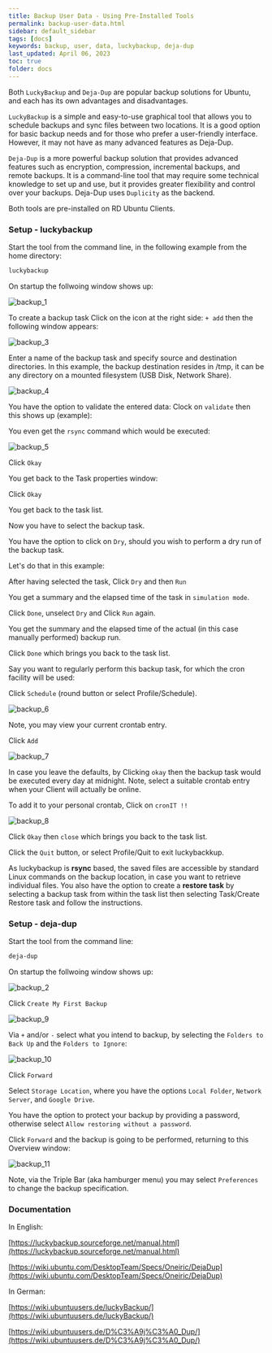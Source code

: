 ```yaml
---
title: Backup User Data - Using Pre-Installed Tools
permalink: backup-user-data.html
sidebar: default_sidebar
tags: [docs]
keywords: backup, user, data, luckybackup, deja-dup
last_updated: April 06, 2023
toc: true
folder: docs
---
```


Both `LuckyBackup` and `Deja-Dup` are popular backup solutions for Ubuntu, and
each has its own advantages and disadvantages.

`LuckyBackup` is a simple and easy-to-use graphical tool that allows you to
schedule backups and sync files between two locations. It is a good option for
basic backup needs and for those who prefer a user-friendly interface.
However, it may not have as many advanced features as Deja-Dup.

`Deja-Dup` is a more powerful backup solution that provides advanced features
such as encryption, compression, incremental backups, and remote backups. It is
a command-line tool that may require some technical knowledge to set up and
use, but it provides greater flexibility and control over your backups.
Deja-Dup uses `Duplicity` as the backend.

Both tools are pre-installed on RD Ubuntu Clients.

### Setup - luckybackup

Start the tool from the command line, in the following example from the home directory:

```bash
luckybackup
```

On startup the follwoing window shows up:


![backup_1](images/docs/backup-user-data/luckybackkup-startup.png)

To create a backup task Click on the icon at the right side: `+ add` 
then the following window appears:

![backup_3](images/docs/backup-user-data/luckybackup-add.png)

Enter a name of the backup task and specify source and destination directories.
In this example, the backup destination resides in /tmp, it can be any directory
on a mounted filesystem (USB Disk, Network Share).

![backup_4](images/docs/backup-user-data/luckybackup-validate.png)

You have the option to validate the entered data: Clock on `validate` then this
shows up (example):

You even get the `rsync` command which would be executed:

![backup_5](images/docs/backup-user-data/luckybackup-validate-result.png)

Click `Okay`

You get back to the Task properties window:

Click `Okay`

You get back to the task list. 

Now you have to select the backup task.

You have the option to click on `Dry`, should you wish to perform a dry run of
the backup task.

Let's do that in this example:


After having selected the task, Click `Dry` and then `Run`

You get a summary and the elapsed time of the task in `simulation mode`.

Click `Done`, unselect `Dry` and Click `Run` again.

You get the summary and the elapsed time of the actual (in this case manually
performed) backup run.

Click `Done` which brings you back to the task list.

Say you want to regularly perform this backup task, for which the cron facility
will be used:

Click `Schedule` (round button or select Profile/Schedule).

![backup_6](images/docs/backup-user-data/luckybackup-empty-schedule.png)

Note, you may view your current crontab entry.

Click `Add` 

![backup_7](images/docs/backup-user-data/luckybackup-default-schedule.png)

In case you leave the defaults, by Clicking `okay` then the backup task would be
executed every day at midnight. Note, select a suitable crontab entry when your
Client will actually be online.

To add it to your personal crontab, Click on `cronIT !!`

![backup_8](images/docs/backup-user-data/luckybackup-croned.png)

Click `Okay` then `close` which  brings you back to the task list.

Click the `Quit` button, or select Profile/Quit to exit luckybackkup.

As luckybackup is **rsync** based, the saved files are accessible by
standard Linux commands on the backup location, in case you want to retrieve
individual files. You also have the option to create a **restore task** by
selecting a backup task from within the task list then selecting Task/Create
Restore task and follow the instructions.


### Setup - deja-dup

Start the tool from the command line:

```bash
deja-dup
```
On startup the follwoing window shows up:


![backup_2](images/docs/backup-user-data/deja-dup-startup.png)


Click `Create My First Backup`


![backup_9](images/docs/backup-user-data/deja-dup-backup.png)

Via `+` and/or `-` select what you intend to backup, by selecting the
`Folders to Back Up` and the `Folders to Ignore`:

![backup_10](images/docs/backup-user-data/deja-dup-what-to-backup.png)

Click `Forward`

Select `Storage Location`, where you have the options `Local Folder`,
`Network Server`, and `Google Drive`.

You have the option to protect your backup by providing a password, otherwise
select `Allow restoring without a password`.

Click `Forward` and the backup is going to be performed, returning to this
Overview window:

![backup_11](images/docs/backup-user-data/deja-dup-overview.png)

Note, via the Triple Bar (aka hamburger menu) you may select `Preferences` to change
the backup specification.

### Documentation

In English:

[https://luckybackup.sourceforge.net/manual.html](https://luckybackup.sourceforge.net/manual.html)

[https://wiki.ubuntu.com/DesktopTeam/Specs/Oneiric/DejaDup](https://wiki.ubuntu.com/DesktopTeam/Specs/Oneiric/DejaDup)

In German:

[https://wiki.ubuntuusers.de/luckyBackup/](https://wiki.ubuntuusers.de/luckyBackup/)

[https://wiki.ubuntuusers.de/D%C3%A9j%C3%A0_Dup/](https://wiki.ubuntuusers.de/D%C3%A9j%C3%A0_Dup/)

